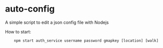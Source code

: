 # auto-config
A simple script to edit a json config file with Nodejs

How to start:

		npm start auth_service username password gmapkey [location] [walk]